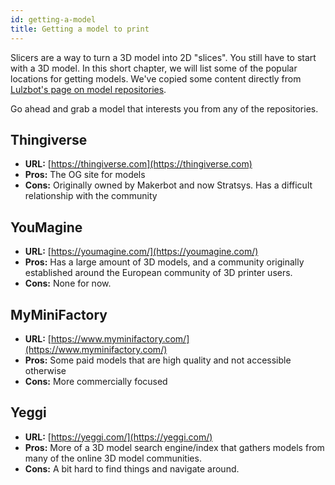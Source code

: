 ```yaml
---
id: getting-a-model
title: Getting a model to print
---
```


Slicers are a way to turn a 3D model into 2D "slices". You still have to start with a 3D model. In this short chapter, we will list some of the popular locations for getting models. We've copied some content directly from [Lulzbot's page on model repositories](https://www.lulzbot.com/content/3d-model-repositories).

Go ahead and grab a model that interests you from any of the repositories.

## Thingiverse
* **URL:** [https://thingiverse.com](https://thingiverse.com)
* **Pros:** The OG site for models
* **Cons:** Originally owned by Makerbot and now Stratsys. Has a difficult relationship with the community

## YouMagine
* **URL:** [https://youmagine.com/](https://youmagine.com/)
* **Pros:** Has a large amount of 3D models, and a community originally established around the European community of 3D printer users.
* **Cons:** None for now.

## MyMiniFactory
* **URL:** [https://www.myminifactory.com/](https://www.myminifactory.com/)
* **Pros:** Some paid models that are high quality and not accessible otherwise
* **Cons:** More commercially focused

## Yeggi
* **URL:** [https://yeggi.com/](https://yeggi.com/)
* **Pros:** More of a 3D model search engine/index that gathers models from many of the online 3D model communities.
* **Cons:** A bit hard to find things and navigate around.